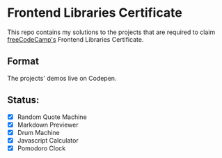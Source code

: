 # Frontend Libraries Certificate
This repo contains my solutions to the projects that are required to claim [freeCodeCamp's](https://www.freecodecamp.org/) Frontend Libraries Certificate.

## Format
The projects' demos live on Codepen.

## Status:
- [x] Random Quote Machine
- [x] Markdown Previewer
- [x] Drum Machine
- [x] Javascript Calculator
- [x] Pomodoro Clock
